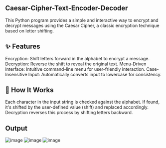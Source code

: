 ## Caesar-Cipher-Text-Encoder-Decoder
This Python program provides a simple and interactive way to encrypt and decrypt messages using the Caesar Cipher, a classic encryption technique based on letter shifting.
## ✨ Features
Encryption: Shift letters forward in the alphabet to encrypt a message.
Decryption: Reverse the shift to reveal the original text.
Menu-Driven Interface: Intuitive command-line menu for user-friendly interaction.
Case-Insensitive Input: Automatically converts input to lowercase for consistency.

## 📌 How It Works
Each character in the input string is checked against the alphabet.
If found, it's shifted by the user-defined value (shift) and replaced accordingly.
Decryption reverses this process by shifting letters backward.

## Output
![image](https://github.com/user-attachments/assets/6af37d9d-815b-4939-8682-a8c899f2d289)
![image](https://github.com/user-attachments/assets/70709f98-8ba9-49ab-b1c0-e96e68838865)
![image](https://github.com/user-attachments/assets/90895fe7-1be5-4d93-b41e-c49086f6895e)
